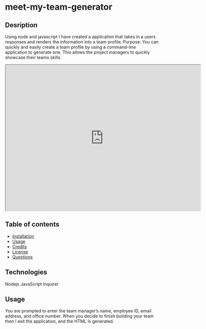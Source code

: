# meet-my-team-generator

## Desription
Using node and javascript I have created a application that takes in a users responses and renders the information into a team profile. Purpose: You can quickly and easily create a team profile by using a command-line application to generate one. This allows the project managers to quickly showcase their teams skills.


<iframe src="https://drive.google.com/file/d/1KINdGJSbGNA6SupqcKPBt-rzAh2YPBg5/preview" width="640" height="480"></iframe>

## Table of contents
 * [Installation](#Installation)
 * [Usage](#Usage)
 * [Credits](#Credits)
 * [License](#License)
 * [Questions](#Questions)
## Technologies
Nodejs JavaScript Inquirer

## Usage
 You are prompted to enter the team manager’s name, employee ID, email address, and office number. When you decide to finish building your team then I exit the application, and the HTML is generated.
